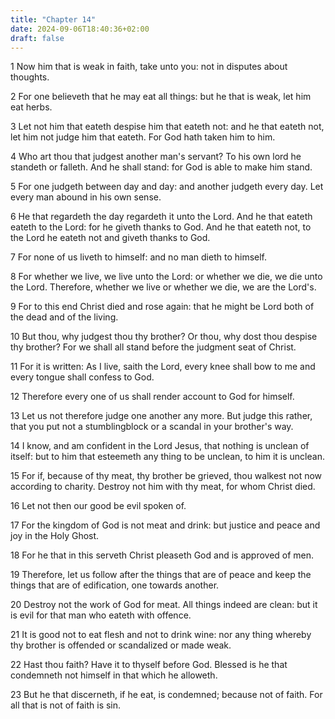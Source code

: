 ```yaml
---
title: "Chapter 14"
date: 2024-09-06T18:40:36+02:00
draft: false
---
```




1 Now him that is weak in faith, take unto you: not in disputes about thoughts.

2 For one believeth that he may eat all things: but he that is weak, let him eat herbs.

3 Let not him that eateth despise him that eateth not: and he that eateth not, let him not judge him that eateth. For God hath taken him to him.

4 Who art thou that judgest another man's servant? To his own lord he standeth or falleth. And he shall stand: for God is able to make him stand.

5 For one judgeth between day and day: and another judgeth every day. Let every man abound in his own sense.

6 He that regardeth the day regardeth it unto the Lord. And he that eateth eateth to the Lord: for he giveth thanks to God. And he that eateth not, to the Lord he eateth not and giveth thanks to God.

7 For none of us liveth to himself: and no man dieth to himself.

8 For whether we live, we live unto the Lord: or whether we die, we die unto the Lord. Therefore, whether we live or whether we die, we are the Lord's.

9 For to this end Christ died and rose again: that he might be Lord both of the dead and of the living.

10 But thou, why judgest thou thy brother? Or thou, why dost thou despise thy brother? For we shall all stand before the judgment seat of Christ.

11 For it is written: As I live, saith the Lord, every knee shall bow to me and every tongue shall confess to God.

12 Therefore every one of us shall render account to God for himself.

13 Let us not therefore judge one another any more. But judge this rather, that you put not a stumblingblock or a scandal in your brother's way.

14 I know, and am confident in the Lord Jesus, that nothing is unclean of itself: but to him that esteemeth any thing to be unclean, to him it is unclean.

15 For if, because of thy meat, thy brother be grieved, thou walkest not now according to charity. Destroy not him with thy meat, for whom Christ died.

16 Let not then our good be evil spoken of.

17 For the kingdom of God is not meat and drink: but justice and peace and joy in the Holy Ghost.

18 For he that in this serveth Christ pleaseth God and is approved of men.

19 Therefore, let us follow after the things that are of peace and keep the things that are of edification, one towards another.

20 Destroy not the work of God for meat. All things indeed are clean: but it is evil for that man who eateth with offence.

21 It is good not to eat flesh and not to drink wine: nor any thing whereby thy brother is offended or scandalized or made weak.

22 Hast thou faith? Have it to thyself before God. Blessed is he that condemneth not himself in that which he alloweth.

23 But he that discerneth, if he eat, is condemned; because not of faith. For all that is not of faith is sin.

